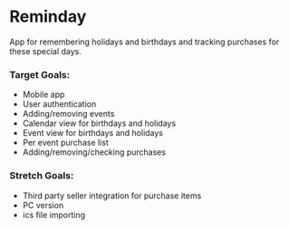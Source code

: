 # Reminday
App for remembering holidays and birthdays and tracking purchases for these special days.

### Target Goals: 
- Mobile app
- User authentication
- Adding/removing events
- Calendar view for birthdays and holidays
- Event view for birthdays and holidays
- Per event purchase list
- Adding/removing/checking purchases

### Stretch Goals:
- Third party seller integration for purchase items
- PC version
- ics file importing
